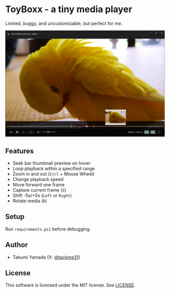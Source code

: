 # ToyBoxx - a tiny media player
Limited, buggy, and uncustomizable, but perfect for me.

![](./img/screenshot.png)

## Features

- Seek bar thumbnail preview on hover
- Loop playback within a specified range
- Zoom in and out (`Ctrl` + Mouse Wheel)
- Change playback speed
- Move forward one frame
- Capture current frame (`S`)
- Shift -5s/+5s (`Left` or `Right`)
- Rotate media (`R`)

## Setup
Run `requirements.ps1` before debugging.

## Author

- Takumi Yamada (X: [@tackme31](https://x.com/tackme31))

## License
This software is licensed under the MIT license. See [LICENSE](./LICENSE).